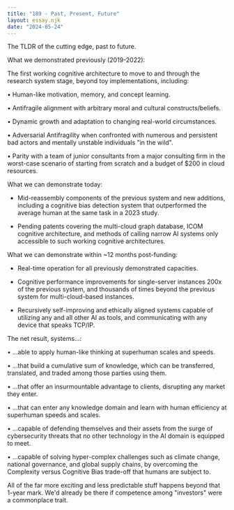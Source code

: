 ```yaml
---
title: "189 - Past, Present, Future"
layout: essay.njk
date: "2024-05-24"
---
```


The TLDR of the cutting edge, past to future.

What we demonstrated previously (2019-2022):

The first working cognitive architecture to move to and through the research system stage, beyond toy implementations, including:

• Human-like motivation, memory, and concept learning.

• Antifragile alignment with arbitrary moral and cultural constructs/beliefs.

• Dynamic growth and adaptation to changing real-world circumstances.

• Adversarial Antifragility when confronted with numerous and persistent bad actors and mentally unstable individuals "in the wild".

• Parity with a team of junior consultants from a major consulting firm in the worst-case scenario of starting from scratch and a budget of $200 in cloud resources.

What we can demonstrate today:

- Mid-reassembly components of the previous system and new additions, including a cognitive bias detection system that outperformed the average human at the same task in a 2023 study.

- Pending patents covering the multi-cloud graph database, ICOM cognitive architecture, and methods of calling narrow AI systems only accessible to such working cognitive architectures.

What we can demonstrate within ~12 months post-funding:

- Real-time operation for all previously demonstrated capacities.

- Cognitive performance improvements for single-server instances 200x of the previous system, and thousands of times beyond the previous system for multi-cloud-based instances.

- Recursively self-improving and ethically aligned systems capable of utilizing any and all other AI as tools, and communicating with any device that speaks TCP/IP.

The net result, systems...:

• ...able to apply human-like thinking at superhuman scales and speeds.

• ...that build a cumulative sum of knowledge, which can be transferred, translated, and traded among those parties using them.

• ...that offer an insurmountable advantage to clients, disrupting any market they enter.

• ...that can enter any knowledge domain and learn with human efficiency at superhuman speeds and scales.

• ...capable of defending themselves and their assets from the surge of cybersecurity threats that no other technology in the AI domain is equipped to meet.

• ...capable of solving hyper-complex challenges such as climate change, national governance, and global supply chains, by overcoming the Complexity versus Cognitive Bias trade-off that humans are subject to.

All of the far more exciting and less predictable stuff happens beyond that 1-year mark. We'd already be there if competence among "investors" were a commonplace trait.
